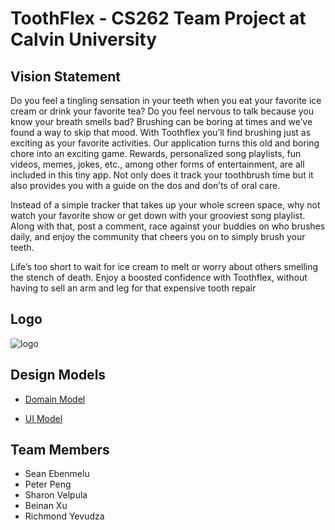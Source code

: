 # ToothFlex - CS262 Team Project at Calvin University 
## Vision Statement
Do you feel a tingling sensation in your teeth when you eat your favorite ice cream or drink your favorite tea? Do you feel nervous to talk because you know your breath smells bad? Brushing can be boring at times and we’ve found a way to skip that mood. With Toothflex you’ll find brushing just as exciting as your favorite activities. Our application turns this old and boring chore into an exciting game. Rewards, personalized song playlists, fun videos, memes, jokes, etc., among other forms of entertainment, are all included in this tiny app. Not only does it track your toothbrush time but it also provides you with a guide on the dos and don’ts of oral care. 

Instead of a simple tracker that takes up your whole screen space, why not watch your favorite show or get down with your grooviest song playlist. Along with that, post a comment, race against your buddies on who brushes daily, and enjoy the community that cheers you on to simply brush your teeth.

Life’s too short to wait for ice cream to melt or worry about others smelling the stench of death. Enjoy a boosted confidence with Toothflex, without having to sell an arm and leg for that expensive tooth repair

## Logo
![logo](https://github.com/calvin-cs262-fall2021-teamF/toothflex-project/blob/main/Logo.png)

## Design Models
* [Domain Model](https://github.com/calvin-cs262-fall2021-teamF/toothflex-project/blob/main/Domain%20model.jpg)

* [UI Model](https://github.com/calvin-cs262-fall2021-teamF/toothflex-project/blob/main/UI%20model.jpg)


## Team Members
- Sean Ebenmelu
- Peter Peng
- Sharon Velpula
- Beinan Xu
- Richmond Yevudza
